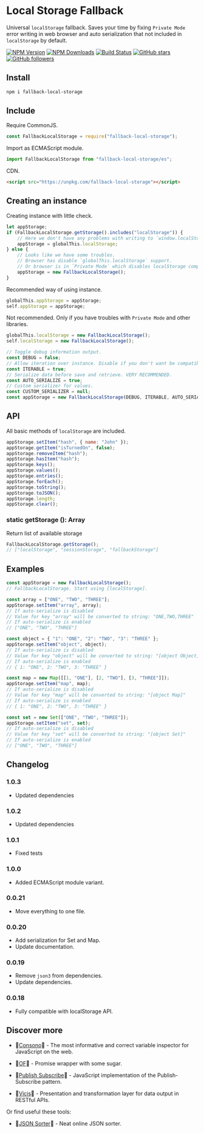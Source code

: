 # Local Storage Fallback

Universal `localStorage` fallback.
Saves your time by fixing `Private Mode` error writing in web browser and
auto serialization that not included in `localStorage` by default.

[![NPM Version](https://img.shields.io/npm/v/fallback-local-storage.svg?style=flat)]()
[![NPM Downloads](https://img.shields.io/npm/dt/fallback-local-storage.svg?style=flat)]()
[![Build Status](https://travis-ci.org/r37r0m0d3l/fallback-local-storage.svg?branch=master)](https://travis-ci.org/r37r0m0d3l/fallback-local-storage)
[![GitHub stars](https://img.shields.io/github/stars/r37r0m0d3l/fallback-local-storage.svg?style=social&label=Star)](https://github.com/r37r0m0d3l/fallback-local-storage)
[![GitHub followers](https://img.shields.io/github/followers/r37r0m0d3l.svg?style=social&label=Follow)](https://github.com/r37r0m0d3l)

## Install

```bash
npm i fallback-local-storage
```

## Include

Require CommonJS.

```javascript
const FallbackLocalStorage = require("fallback-local-storage");
```

Import as ECMAScript module.

```javascript
import FallbackLocalStorage from "fallback-local-storage/es";
```

CDN.

```html
<script src="https://unpkg.com/fallback-local-storage"></script>
```

## Creating an instance

Creating instance with little check.

```javascript
let appStorage;
if (FallbackLocalStorage.getStorage().includes("localStorage")) {
	// Here we don't have any problems with writing to `window.localStorage`
	appStorage = globalThis.localStorage;
} else {
	// Looks like we have some troubles.
	// Browser has disable `globalThis.localStorage` support.
	// Or browser is in `Private Mode` which disables localStorage completely.
	appStorage = new FallbackLocalStorage();
}
```

Recommended way of using instance.

```javascript
globalThis.appStorage = appStorage;
self.appStorage = appStorage;
```

Not recommended. Only if you have troubles with `Private Mode` and other libraries.

```javascript
globalThis.localStorage = new FallbackLocalStorage();
self.localStorage = new FallbackLocalStorage();
```

```javascript
// Toggle debug information output.
const DEBUG = false;
// Allow iteration over instance. Disable if you don't want be compatible with localStorage.
const ITERABLE = true;
// Serialize data before save and retrieve. VERY RECOMMENDED.
const AUTO_SERIALIZE = true;
// Custom serializer for values.
const CUSTOM_SERIALIZER = null;
const appStorage = new FallbackLocalStorage(DEBUG, ITERABLE, AUTO_SERIALIZE, CUSTOM_SERIALIZER);
```

## API

All basic methods of `localStorage` are included.

```javascript
appStorage.setItem("hash", { name: "John" });
appStorage.getItem("isTurnedOn", false);
appStorage.removeItem("hash");
appStorage.hasItem("hash");
appStorage.keys();
appStorage.values();
appStorage.entries();
appStorage.forEach();
appStorage.toString();
appStorage.toJSON();
appStorage.length;
appStorage.clear();
```

### static getStorage (): Array

Return list of available storage

```javascript
FallbackLocalStorage.getStorage();
// ["localStorage", "sessionStorage", "fallbackStorage"]
```

## Examples

```javascript
const appStorage = new FallbackLocalStorage();
// FallbackLocalStorage. Start using [localStorage].

const array = ["ONE", "TWO", "THREE"];
appStorage.setItem("array", array);
// If auto-serialize is disabled
// Value for key "array" will be converted to string: "ONE,TWO,THREE"
// If auto-serialize is enabled
// ["ONE", "TWO", "THREE"]

const object = { "1": "ONE", "2": "TWO", "3": "THREE" };
appStorage.setItem("object", object);
// If auto-serialize is disabled
// Value for key "object" will be converted to string: "[object Object]"
// If auto-serialize is enabled
// { 1: "ONE", 2: "TWO", 3: "THREE" }

const map = new Map([[1, "ONE"], [2, "TWO"], [3, "THREE"]]);
appStorage.setItem("map", map);
// If auto-serialize is disabled
// Value for key "map" will be converted to string: "[object Map]"
// If auto-serialize is enabled
// { 1: "ONE", 2: "TWO", 3: "THREE" }

const set = new Set(["ONE", "TWO", "THREE"]);
appStorage.setItem("set", set);
// If auto-serialize is disabled
// Value for key "set" will be converted to string: "[object Set]"
// If auto-serialize is enabled
// ["ONE", "TWO", "THREE"]
```

## Changelog

### 1.0.3

-   Updated dependencies

### 1.0.2

-   Updated dependencies

### 1.0.1

-   Fixed tests

### 1.0.0

-   Added ECMAScript module variant.

### 0.0.21

-   Move everything to one file.

### 0.0.20

-   Add serialization for Set and Map.
-   Update documentation.

### 0.0.19

-   Remove `json3` from dependencies.
-   Update dependencies.

### 0.0.18

-   Fully compatible with localStorage API.

## Discover more

-   🔎[Consono](https://consono.js.org)🔎 -
  The most informative and correct variable inspector for JavaScript on the web.

-   🌠[OF](https://of.js.org)🌠 - Promise wrapper with some sugar.

-   🔄[Publish Subscribe](https://publish-subscribe.js.org)🔄 -
  JavaScript implementation of the Publish-Subscribe pattern.

-   🧰[Vicis](https://vicis.js.org)🧰 -
  Presentation and transformation layer for data output in RESTful APIs.

Or find useful these tools:

-   🧾[JSON Sorter](https://r37r0m0d3l.github.io/json_sort)🧾 - Neat online JSON sorter.

